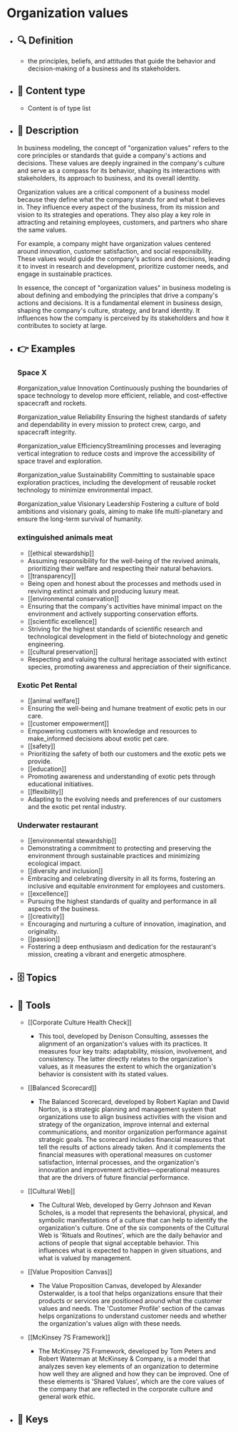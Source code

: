# Organization values
- ## 🔍 Definition
  - the principles, beliefs, and attitudes that guide the behavior and decision-making of a business and its stakeholders.
- ## 📰 Content type 
  - Content is of type list
- ## 📖 Description
  In business modeling, the concept of "organization values" refers to the core principles or standards that guide a company's actions and decisions. These values are deeply ingrained in the company's culture and serve as a compass for its behavior, shaping its interactions with stakeholders, its approach to business, and its overall identity.
  
  Organization values are a critical component of a business model because they define what the company stands for and what it believes in. They influence every aspect of the business, from its mission and vision to its strategies and operations. They also play a key role in attracting and retaining employees, customers, and partners who share the same values.
  
  For example, a company might have organization values centered around innovation, customer satisfaction, and social responsibility. These values would guide the company's actions and decisions, leading it to invest in research and development, prioritize customer needs, and engage in sustainable practices.
  
  In essence, the concept of "organization values" in business modeling is about defining and embodying the principles that drive a company's actions and decisions. It is a fundamental element in business design, shaping the company's culture, strategy, and brand identity. It influences how the company is perceived by its stakeholders and how it contributes to society at large.
- ## 👉 Examples
  ### Space X
  #organization_value Innovation
  Continuously pushing the boundaries of space technology to develop more efficient, reliable, and cost-effective spacecraft and rockets.
  
  #organization_value Reliability
  Ensuring the highest standards of safety and dependability in every mission to protect crew, cargo, and spacecraft integrity.
  
  #organization_value
  EfficiencyStreamlining processes and leveraging vertical integration to reduce costs and improve the accessibility of space travel and exploration.
  
  #organization_value Sustainability
  Committing to sustainable space exploration practices, including the development of reusable rocket technology to minimize environmental impact.
  
  #organization_value Visionary Leadership
  Fostering a culture of bold ambitions and visionary goals, aiming to make life multi-planetary and ensure the long-term survival of humanity.
  ### 
  
  ### extinguished animals meat
  -  [[ethical stewardship]]
  	- Assuming responsibility for the well-being of the revived animals, prioritizing their welfare and respecting their natural behaviors.
  -  [[transparency]]
  	- Being open and honest about the processes and methods used in reviving extinct animals and producing luxury meat.
  -  [[environmental conservation]]
  	- Ensuring that the company's activities have minimal impact on the environment and actively supporting conservation efforts.
  -  [[scientific excellence]]
  	- Striving for the highest standards of scientific research and technological development in the field of biotechnology and genetic engineering.
  -  [[cultural preservation]]
  	- Respecting and valuing the cultural heritage associated with extinct species, promoting awareness and appreciation of their significance.
  ### Exotic Pet Rental
  -  [[animal welfare]]
  	- Ensuring the well-being and humane treatment of exotic pets in our care.
  -  [[customer empowerment]]
  	- Empowering customers with knowledge and resources to make_informed decisions about exotic pet care.
  -  [[safety]]
  	- Prioritizing the safety of both our customers and the exotic pets we provide.
  -  [[education]]
  	- Promoting awareness and understanding of exotic pets through educational initiatives.
  -  [[flexibility]]
  	- Adapting to the evolving needs and preferences of our customers and the exotic pet rental industry.
  ### Underwater restaurant
  -  [[environmental stewardship]]
  	- Demonstrating a commitment to protecting and preserving the environment through sustainable practices and minimizing ecological impact.
  -  [[diversity and inclusion]]
  	- Embracing and celebrating diversity in all its forms, fostering an inclusive and equitable environment for employees and customers.
  -  [[excellence]]
  	- Pursuing the highest standards of quality and performance in all aspects of the business.
  -  [[creativity]]
  	- Encouraging and nurturing a culture of innovation, imagination, and originality.
  -  [[passion]]
  	- Fostering a deep enthusiasm and dedication for the restaurant's mission, creating a vibrant and energetic atmosphere.
- ## 🗄️ Topics
  
- ## 🧰 Tools
  - [[Corporate Culture Health Check]]
    - This tool, developed by Denison Consulting, assesses the alignment of an organization's values with its practices. It measures four key traits: adaptability, mission, involvement, and consistency. The latter directly relates to the organization's values, as it measures the extent to which the organization's behavior is consistent with its stated values.
  
  - [[Balanced Scorecard]]
    - The Balanced Scorecard, developed by Robert Kaplan and David Norton, is a strategic planning and management system that organizations use to align business activities with the vision and strategy of the organization, improve internal and external communications, and monitor organization performance against strategic goals. The scorecard includes financial measures that tell the results of actions already taken. And it complements the financial measures with operational measures on customer satisfaction, internal processes, and the organization's innovation and improvement activities—operational measures that are the drivers of future financial performance.
  
  - [[Cultural Web]]
    - The Cultural Web, developed by Gerry Johnson and Kevan Scholes, is a model that represents the behavioral, physical, and symbolic manifestations of a culture that can help to identify the organization's culture. One of the six components of the Cultural Web is 'Rituals and Routines', which are the daily behavior and actions of people that signal acceptable behavior. This influences what is expected to happen in given situations, and what is valued by management.
  
  - [[Value Proposition Canvas]]
    - The Value Proposition Canvas, developed by Alexander Osterwalder, is a tool that helps organizations ensure that their products or services are positioned around what the customer values and needs. The 'Customer Profile' section of the canvas helps organizations to understand customer needs and whether the organization's values align with these needs.
  
  - [[McKinsey 7S Framework]]
    - The McKinsey 7S Framework, developed by Tom Peters and Robert Waterman at McKinsey & Company, is a model that analyzes seven key elements of an organization to determine how well they are aligned and how they can be improved. One of these elements is 'Shared Values', which are the core values of the company that are reflected in the corporate culture and general work ethic.
- ## 🔑 Keys
  
